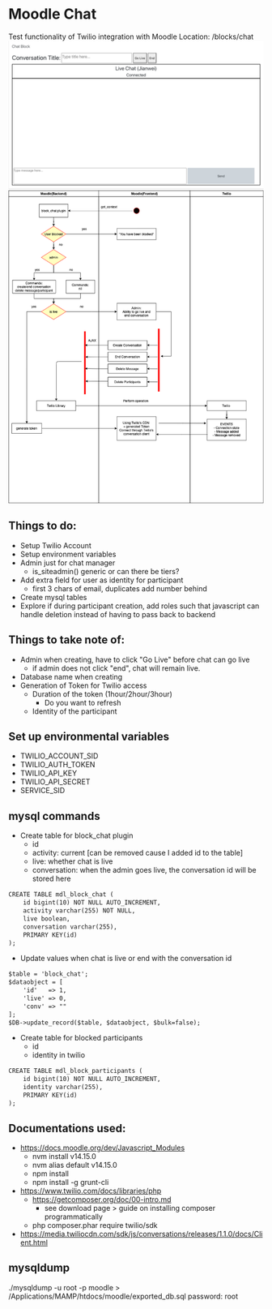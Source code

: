 <!-- ABOUT THE PROJECT -->
# Moodle Chat
Test functionality of Twilio integration with Moodle
Location: /blocks/chat
![Alt text](21maylook.png)
![Alt text](moodle.png)

## Things to do:
* Setup Twilio Account
* Setup environment variables
* Admin just for chat manager
    * is_siteadmin() generic or can there be tiers?
* Add extra field for user as identity for participant
    * first 3 chars of email, duplicates add number behind
* Create mysql tables
* Explore if during participant creation, add roles such that javascript can handle deletion instead of having to pass back to backend

## Things to take note of:
* Admin when creating, have to click "Go Live" before chat can go live
    * if admin does not click "end", chat will remain live.
* Database name when creating
* Generation of Token for Twilio access
    * Duration of the token (1hour/2hour/3hour)
        * Do you want to refresh
    * Identity of the participant



## Set up environmental variables
* TWILIO_ACCOUNT_SID 
* TWILIO_AUTH_TOKEN
* TWILIO_API_KEY
* TWILIO_API_SECRET
* SERVICE_SID

## mysql commands
* Create table for block_chat plugin
    * id
    * activity: current [can be removed cause I added id to the table]
    * live: whether chat is live
    * conversation: when the admin goes live, the conversation id will be stored here
```
CREATE TABLE mdl_block_chat (
    id bigint(10) NOT NULL AUTO_INCREMENT,
    activity varchar(255) NOT NULL,
    live boolean,
    conversation varchar(255),
    PRIMARY KEY(id)
);
```
* Update values when chat is live or end with the conversation id
```
$table = 'block_chat';
$dataobject = [
    'id'   => 1,
    'live' => 0,
    'conv' => ""
];
$DB->update_record($table, $dataobject, $bulk=false);
```
* Create table for blocked participants
    * id
    * identity in twilio
```
CREATE TABLE mdl_block_participants (
    id bigint(10) NOT NULL AUTO_INCREMENT,
    identity varchar(255),
    PRIMARY KEY(id)
);
```

## Documentations used:
* https://docs.moodle.org/dev/Javascript_Modules
    * nvm install v14.15.0
    * nvm alias default v14.15.0
    * npm install
    * npm install -g grunt-cli
* https://www.twilio.com/docs/libraries/php
    * https://getcomposer.org/doc/00-intro.md
        * see download page > guide on installing composer programmatically
    * php composer.phar require twilio/sdk
* https://media.twiliocdn.com/sdk/js/conversations/releases/1.1.0/docs/Client.html
<!-- * https://gist.github.com/yehgdotnet/fd9b86a08c5e0c03fa57ad3ae8217892 -->

## mysqldump
./mysqldump -u root -p moodle > /Applications/MAMP/htdocs/moodle/exported_db.sql
password: root